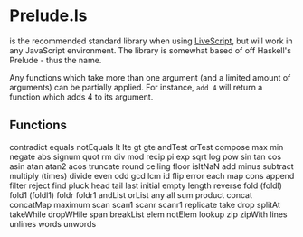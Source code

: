 # Prelude.ls
is the recommended standard library when using [LiveScript](http://gkz.github.com/LiveScript/), but will work in any JavaScript environment. The library is somewhat based of off Haskell's Prelude - thus the name. 

Any functions which take more than one argument (and a limited amount of arguments) can be partially applied. For instance, `add 4` will return a function which adds 4 to its argument.

## Functions
contradict
equals
notEquals
lt
lte
gt
gte
andTest
orTest
compose
max
min
negate
abs
signum
quot
rm
div
mod
recip
pi
exp
sqrt
log
pow
sin
tan
cos
asin
atan
atan2
acos
truncate
round
ceiling
floor
isItNaN
add
minus
subtract
multiply (times)
divide
even
odd
gcd
lcm
id
flip
error
each
map
cons
append
filter
reject
find
pluck
head
tail
last
initial
empty
length
reverse
fold (foldl)
fold1 (foldl1)
foldr 
foldr1
andList
orList
any
all
sum
product
concat
concatMap
maximum
scan
scan1
scanr
scanr1
replicate
take
drop
splitAt
takeWhile
dropWHile
span
breakList
elem
notElem
lookup
zip
zipWith
lines
unlines
words
unwords
